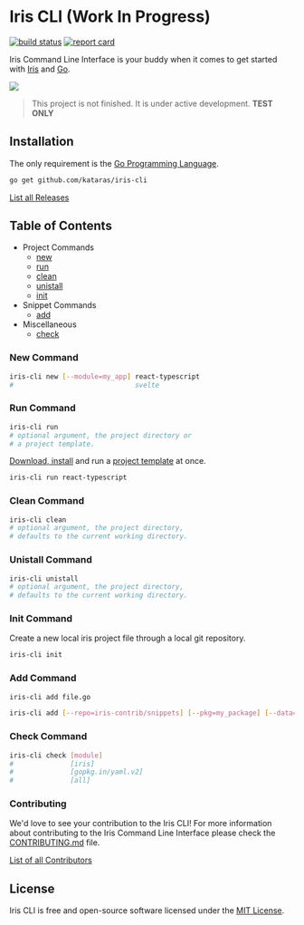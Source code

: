 # Iris CLI (Work In Progress)

[![build status](https://img.shields.io/travis/kataras/iris-cli/master.svg?style=for-the-badge&logo=travis)](https://travis-ci.org/kataras/iris-cli) [![report card](https://img.shields.io/badge/report%20card-a%2B-ff3333.svg?style=for-the-badge)](https://goreportcard.com/report/github.com/kataras/iris-cli)

Iris Command Line Interface is your buddy when it comes to get started with [Iris](https://github.com/kataras/iris) and [Go](https://golang.org/dl).

![](https://iris-go.com/images/iris-cli-screen.png)

> This project is not finished. It is under active development. **TEST ONLY**

## Installation

The only requirement is the [Go Programming Language](https://golang.org/dl).

```sh
go get github.com/kataras/iris-cli
```

[List all Releases](https://github.com/kataras/iris-cli/releases)

## Table of Contents

* Project Commands
    * [new](#new-command)
    * [run](#run-command)
    * [clean](#clean-command)
    * [unistall](#unistall-command)
    * [init](#init-command)
* Snippet Commands
    * [add](#add-command)
* Miscellaneous
    * [check](#check-command)

### New Command

```sh
iris-cli new [--module=my_app] react-typescript
#                              svelte
```

### Run Command

```sh
iris-cli run
# optional argument, the project directory or
# a project template.
```

[Download, install](#new-command) and run a [project template](registry.yml) at once.

```sh
iris-cli run react-typescript
```

### Clean Command

```sh
iris-cli clean
# optional argument, the project directory,
# defaults to the current working directory.
```

### Unistall Command

```sh
iris-cli unistall
# optional argument, the project directory,
# defaults to the current working directory.
```

### Init Command

Create a new local iris project file through a local git repository.

```sh
iris-cli init
```

### Add Command

```sh
iris-cli add file.go
```

```sh
iris-cli add [--repo=iris-contrib/snippets] [--pkg=my_package] [--data=repo.json] [--replace=oldValue=newValue,oldValue2=newValue2] file.go[@version]
```

### Check Command

```sh
iris-cli check [module]  
#              [iris]
#              [gopkg.in/yaml.v2]
#              [all]
```

### Contributing

We'd love to see your contribution to the Iris CLI! For more information about contributing to the Iris Command Line Interface please check the [CONTRIBUTING.md](CONTRIBUTING.md) file.

[List of all Contributors](https://github.com/kataras/iris-cli/graphs/contributors)

## License

Iris CLI is free and open-source software licensed under the [MIT License](LICENSE).
